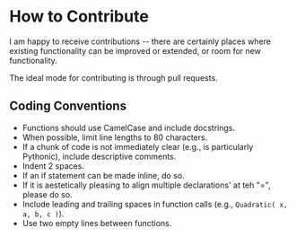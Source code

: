 # How to Contribute

I am happy to receive contributions -- there are certainly places where existing functionality can be improved or extended, or room for new functionality.

The ideal mode for contributing is through pull requests.

## Coding Conventions

* Functions should use CamelCase and include docstrings.
* When possible, limit line lengths to 80 characters.
* If a chunk of code is not immediately clear (e.g., is particularly Pythonic), include descriptive comments.
* Indent 2 spaces.
* If an if statement can be made inline, do so.
* If it is aestetically pleasing to align multiple declarations' at teh "=", please do so.
* Include leading and trailing spaces in function calls (e.g., `Quadratic( x, a, b, c )`).
* Use two empty lines between functions.
